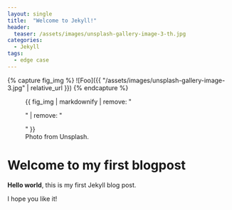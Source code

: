 ```yaml
---
layout: single
title:  "Welcome to Jekyll!"
header:
  teaser: /assets/images/unsplash-gallery-image-3-th.jpg
categories: 
  - Jekyll
tags:
  - edge case
---
```


{% capture fig_img %}
![Foo]({{ "/assets/images/unsplash-gallery-image-3.jpg" | relative_url }})
{% endcapture %}

<figure>
  {{ fig_img | markdownify | remove: "<p>" | remove: "</p>" }}
  <figcaption>Photo from Unsplash.</figcaption>
</figure>

# Welcome to my first blogpost

**Hello world**, this is my first Jekyll blog post.

I hope you like it!